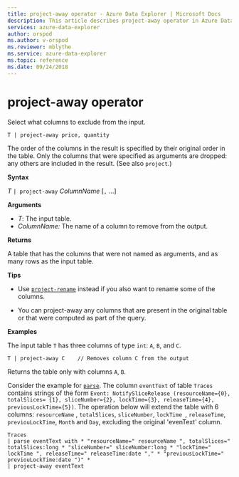 ```yaml
---
title: project-away operator - Azure Data Explorer | Microsoft Docs
description: This article describes project-away operator in Azure Data Explorer.
services: azure-data-explorer
author: orspod
ms.author: v-orspod
ms.reviewer: mblythe
ms.service: azure-data-explorer
ms.topic: reference
ms.date: 09/24/2018
---
```

# project-away operator

Select what  columns to exclude from the input.

```kusto
T | project-away price, quantity
```

The order of the columns in the result is specified by their original order in the table. Only the columns that were specified as arguments are dropped: any others are included in the result.  (See also `project`.)

**Syntax**

*T* `| project-away` *ColumnName* [`,` ...]

**Arguments**

* *T*: The input table.
* *ColumnName:* The name of a column to remove from the output. 

**Returns**

A table that has the columns that were not named as arguments, and as many rows as the input table.

**Tips**

* Use [`project-rename`](projectrenameoperator.md) instead if you also want to rename some of the columns.

* You can project-away any columns that are present in the original table or that were computed as part of the query.


**Examples**

The input table `T` has three columns of type `int`: `A`, `B`, and `C`. 

```kusto
T | project-away C    // Removes column C from the output
```

Returns the table only with columns `A`, `B`. 

Consider the example for [`parse`](parseoperator.md). 
The column `eventText` of table `Traces` contains
strings of the form `Event: NotifySliceRelease (resourceName={0}, totalSlices= {1}, sliceNumber={2}, lockTime={3}, releaseTime={4}, previousLockTime={5})`.
The operation below will extend the table with 6 columns: `resourceName` , `totalSlices`, `sliceNumber`, `lockTime `, `releaseTime`, `previouLockTime`, 
 `Month` and `Day`, excluding the original 'evenText' column.

```kusto
Traces  
| parse eventText with * "resourceName=" resourceName ", totalSlices=" totalSlices:long * "sliceNumber=" sliceNumber:long * "lockTime=" lockTime ", releaseTime=" releaseTime:date "," * "previousLockTime=" previouLockTime:date ")" *  
| project-away eventText
```